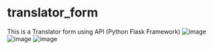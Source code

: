 # translator_form
This is a Translator form using API (Python Flask Framework)
![image](https://github.com/user-attachments/assets/4a979f59-dde0-4aa8-83ad-d90c8ee386f6)
![image](https://github.com/user-attachments/assets/ab833fe4-56f0-497a-b34e-37b7accdb6da)
![image](https://github.com/user-attachments/assets/c7ef2e29-eef8-495a-9ee4-64b379063f67)



